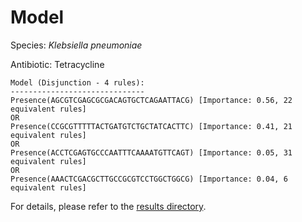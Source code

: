 
# Model

Species: *Klebsiella pneumoniae*

Antibiotic: Tetracycline

```
Model (Disjunction - 4 rules):
------------------------------
Presence(AGCGTCGAGCGCGACAGTGCTCAGAATTACG) [Importance: 0.56, 22 equivalent rules]
OR
Presence(CCGCGTTTTTACTGATGTCTGCTATCACTTC) [Importance: 0.41, 21 equivalent rules]
OR
Presence(ACCTCGAGTGCCCAATTTCAAAATGTTCAGT) [Importance: 0.05, 31 equivalent rules]
OR
Presence(AAACTCGACGCTTGCCGCGTCCTGGCTGGCG) [Importance: 0.04, 6 equivalent rules]

```

For details, please refer to the [results directory](../../../../../results/scm_b/klebsiella%20pneumoniae/tetracycline/repeat_4/).

